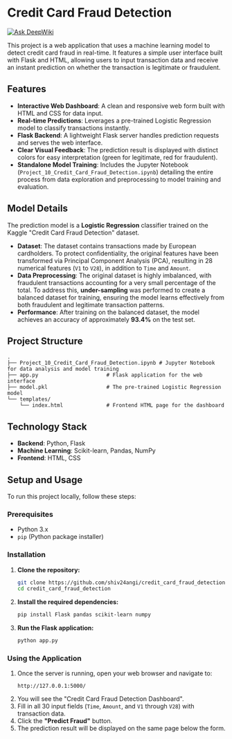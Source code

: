 # Credit Card Fraud Detection
[![Ask DeepWiki](https://devin.ai/assets/askdeepwiki.png)](https://deepwiki.com/Shiv24angi/credit_card_fraud_detection)

This project is a web application that uses a machine learning model to detect credit card fraud in real-time. It features a simple user interface built with Flask and HTML, allowing users to input transaction data and receive an instant prediction on whether the transaction is legitimate or fraudulent.

## Features
- **Interactive Web Dashboard**: A clean and responsive web form built with HTML and CSS for data input.
- **Real-time Predictions**: Leverages a pre-trained Logistic Regression model to classify transactions instantly.
- **Flask Backend**: A lightweight Flask server handles prediction requests and serves the web interface.
- **Clear Visual Feedback**: The prediction result is displayed with distinct colors for easy interpretation (green for legitimate, red for fraudulent).
- **Standalone Model Training**: Includes the Jupyter Notebook (`Project_10_Credit_Card_Fraud_Detection.ipynb`) detailing the entire process from data exploration and preprocessing to model training and evaluation.

## Model Details
The prediction model is a **Logistic Regression** classifier trained on the Kaggle "Credit Card Fraud Detection" dataset.

- **Dataset**: The dataset contains transactions made by European cardholders. To protect confidentiality, the original features have been transformed via Principal Component Analysis (PCA), resulting in 28 numerical features (`V1` to `V28`), in addition to `Time` and `Amount`.
- **Data Preprocessing**: The original dataset is highly imbalanced, with fraudulent transactions accounting for a very small percentage of the total. To address this, **under-sampling** was performed to create a balanced dataset for training, ensuring the model learns effectively from both fraudulent and legitimate transaction patterns.
- **Performance**: After training on the balanced dataset, the model achieves an accuracy of approximately **93.4%** on the test set.

## Project Structure
```
.
├── Project_10_Credit_Card_Fraud_Detection.ipynb # Jupyter Notebook for data analysis and model training
├── app.py                      # Flask application for the web interface
├── model.pkl                   # The pre-trained Logistic Regression model
└── templates/
    └── index.html              # Frontend HTML page for the dashboard
```

## Technology Stack
- **Backend**: Python, Flask
- **Machine Learning**: Scikit-learn, Pandas, NumPy
- **Frontend**: HTML, CSS

## Setup and Usage
To run this project locally, follow these steps:

### Prerequisites
- Python 3.x
- `pip` (Python package installer)

### Installation
1.  **Clone the repository:**
    ```bash
    git clone https://github.com/shiv24angi/credit_card_fraud_detection.git
    cd credit_card_fraud_detection
    ```

2.  **Install the required dependencies:**
    ```bash
    pip install Flask pandas scikit-learn numpy
    ```

3.  **Run the Flask application:**
    ```bash
    python app.py
    ```

### Using the Application
1.  Once the server is running, open your web browser and navigate to:
    ```
    http://127.0.0.1:5000/
    ```
2.  You will see the "Credit Card Fraud Detection Dashboard".
3.  Fill in all 30 input fields (`Time`, `Amount`, and `V1` through `V28`) with transaction data.
4.  Click the **"Predict Fraud"** button.
5.  The prediction result will be displayed on the same page below the form.